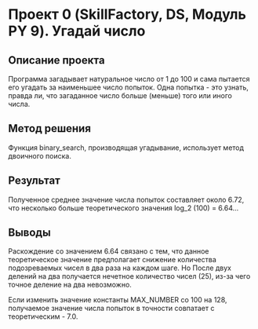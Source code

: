 # Проект 0 (SkillFactory, DS, Модуль PY 9). Угадай число

## Описание проекта    
Программа загадывает натуральное число от 1 до 100 и сама пытается его угадать за наименьшее число попыток. Одна попытка - это узнать, правда ли, что загаданное число больше (меньше) того или иного числа.

## Метод решения
Функция binary_search, производящая угадывание, использует метод двоичного поиска.

## Результат
Полученное среднее значение числа попыток составляет около 6.72, что несколько больше теоретического значения log_2 (100) = 6.64...

## Выводы
Раскождение со значением 6.64 связано с тем, что данное теоретическое значение предполагает снижение количества подозреваемых чисел в два раза на каждом шаге. Но После двух делений на два получается нечетное количество чисел (25), из-за чего точное деление на два невозможно.

Если изменить значение константы MAX_NUMBER со 100 на 128, получаемое значение числа попыток в точности совпатает с теоретическим - 7.0.